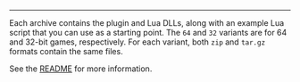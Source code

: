 ---

Each archive contains the plugin and Lua DLLs, along with an example Lua script
that you can use as a starting point. The `64` and `32` variants are for 64
and 32-bit games, respectively. For each variant, both `zip` and `tar.gz`
formats contain the same files.

See the [README](./README.md) for more information.
